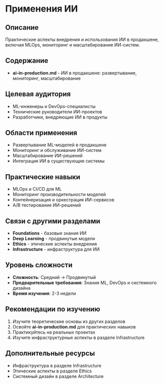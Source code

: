 # Применения ИИ

## Описание
Практические аспекты внедрения и использования ИИ в продакшене, включая MLOps, мониторинг и масштабирование ИИ-систем.

## Содержание
- **ai-in-production.md** - ИИ в продакшене: развертывание, мониторинг, масштабирование

## Целевая аудитория
- ML-инженеры и DevOps-специалисты
- Технические руководители ИИ-проектов
- Разработчики, внедряющие ИИ в продукты

## Области применения
- Развертывание ML-моделей в продакшене
- Мониторинг и обслуживание ИИ-систем
- Масштабирование ИИ-решений
- Интеграция ИИ в существующие системы

## Практические навыки
- MLOps и CI/CD для ML
- Мониторинг производительности моделей
- Контейнеризация и оркестрация ИИ-сервисов
- A/B тестирование ИИ-решений

## Связи с другими разделами
- **Foundations** - базовые знания ИИ
- **Deep Learning** - продвинутые модели
- **Ethics** - этические аспекты внедрения
- **Infrastructure** - инфраструктура для ИИ

## Уровень сложности
- **Сложность**: Средний → Продвинутый
- **Предварительные требования**: Знания ML, DevOps и системного дизайна
- **Время изучения**: 2-3 недели

## Рекомендации по изучению
1. Изучите теоретические основы из других разделов
2. Освойте **ai-in-production.md** для практических навыков
3. Практикуйтесь на реальных проектах
4. Изучите инфраструктурные аспекты в разделе Infrastructure

## Дополнительные ресурсы
- Инфраструктура в разделе Infrastructure
- Этические аспекты в разделе Ethics
- Системный дизайн в разделе Architecture 